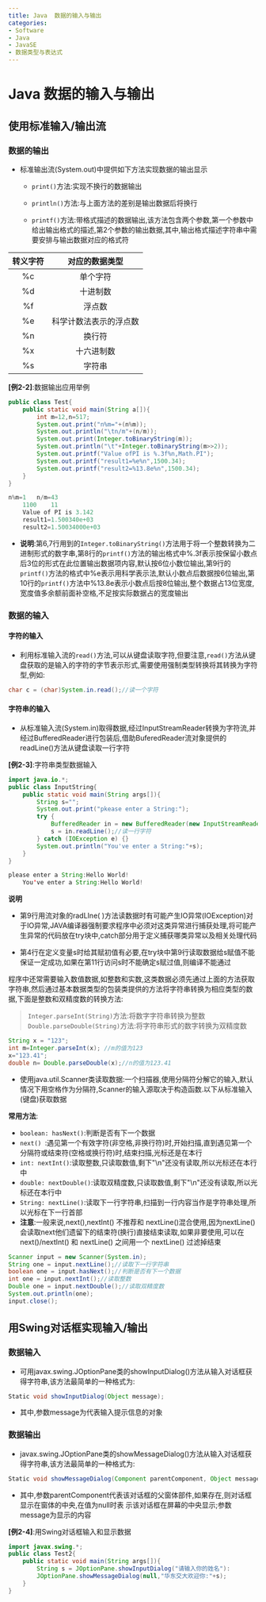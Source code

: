 ```yaml
---
title: Java  数据的输入与输出
categories:
- Software
- Java
- JavaSE
- 数据类型与表达式
---
```

# Java  数据的输入与输出

## 使用标准输入/输出流

### 数据的输出

- 标准输出流(System.out)中提供如下方法实现数据的输出显示
    - `print()`方法:实现不换行的数据输出
    - `println()`方法:与上面方法的差别是输出数据后将换行

    - `printf()`方法:带格式描述的数据输出,该方法包含两个参数,第一个参数中给出输出格式的描述,第2个参数的输出数据,其中,输出格式描述字符串中需要安排与输出数据对应的格式符

转义字符 |对应的数据类型
:---:|:---:
%c	|单个字符
%d	|十进制数
%f	|浮点数
%e	|科学计数法表示的浮点数
%n	|换行符
%x	|十六进制数
%s	|字符串

**[例2-2]**:数据输出应用举例

```java
public class Test{
    public static void main(String a[]){
        int m=12,n=517;
        System.out.print("n%m="+(n%m));
        System.out.println("\tn/m"+(n/m));
        System.out.print(Integer.toBinaryString(m));
        System.out.println("\t"+Integer.toBinaryString(m>>2));
        System.out.printf("Value ofPI is %.3f%n,Math.PI");
        System.out.printf("result1=%e%n",1500.34);
        System.out.printf("result2=%13.8e%n",1500.34);
    }
}

n%m=1	n/m=43
    1100	11
    Value of PI is 3.142
    result1=1.500340e+03
    result2=1.50034000e+03
```

- **说明**:第6,7行用到的`Integer.toBinaryString()`方法用于将一个整数转换为二进制形式的数字串,第8行的`printf()`方法的输出格式中%.3f表示按保留小数点后3位的形式在此位置输出数据项内容,默认按6位小数位输出,第9行的`printf()`方法的格式中%e表示用科学表示法,默认小数点后数据按6位输出,第10行的`printf()`方法中%13.8e表示小数点后按8位输出,整个数据占13位宽度,宽度值多余额前面补空格,不足按实际数据占的宽度输出

### 数据的输入

#### 字符的输入

- 利用标准输入流的`read()`方法,可以从键盘读取字符,但要注意,`read()`方法从键盘获取的是输入的字符的字节表示形式,需要使用强制类型转换将其转换为字符型,例如:

```java
char c = (char)System.in.read();//读一个字符
```

#### 字符串的输入

- 从标准输入流(System.in)取得数据,经过InputStreamReader转换为字符流,并经过BufferedReader进行包装后,借助BuferedReader流对象提供的readLine()方法从键盘读取一行字符

**[例2-3]**:字符串类型数据输入

```java
import java.io.*;
public class InputString{
    public static void main(String args[]){
        String s="";
        System.out.print("pkease enter a String:");
        try {
            BufferedReader in = new BufferedReader(new InputStreamReader(System.in));
            s = in.readLine();//读一行字符
        } catch (IOException e) {}
        System.out.println("You've enter a String:"+s);
    }
}

please enter a String:Hello World!
    You've enter a String:Hello World!
```

**说明**

- 第9行用流对象的radLIne( )方法读数据时有可能产生IO异常(IOException)对于IO异常,JAVA编译器强制要求程序中必须对这类异常进行捕获处理,将可能产生异常的代码放在try块中,catch部分用于定义捕获哪类异常以及相关处理代码

- 第4行在定义变量s时给其赋初值有必要,在try块中第9行读取数据给s赋值不能保证一定成功,如果在第11行访问s时不能确定s赋过值,则编译不能通过

程序中还常需要输入数值数据,如整数和实数,这类数据必须先通过上面的方法获取字符串,然后通过基本数据类型的包装类提供的方法将字符串转换为相应类型的数据,下面是整数和双精度数的转换方法:

>   `Integer.parseInt(String)`方法:将数字字符串转换为整数
`Double.parseDouble(String)`方法:将字符串形式的数字转换为双精度数

```java
String x = "123";
int m=Integer.parseInt(x); //m的值为123
x="123.41";
double n= Double.parseDouble(x);//n的值为123.41
```

- 使用java.util.Scanner类读取数据:一个扫描器,使用分隔符分解它的输入,默认情况下用空格作为分隔符,Scanner的输入源取决于构造函数.以下从标准输入(键盘)获取数据

**常用方法**:

- `boolean: hasNext()`:判断是否有下一个数据
- `next() `:遇见第一个有效字符(非空格,非换行符)时,开始扫描,直到遇见第一个分隔符或结束符(空格或换行符)时,结束扫描,光标还是在本行
- `int: nextInt()`:读取整数,只读取数值,剩下"\n"还没有读取,所以光标还在本行中
- `double: nextDouble()`:读取双精度数,只读取数值,剩下"\n"还没有读取,所以光标还在本行中
- `String: nextLine()`:读取下一行字符串,扫描到一行内容当作是字符串处理,所以光标在下一行首部
- **注意**:一般来说,next(),nextInt() 不推荐和 nextLine()混合使用,因为nextLine()会读取next他们遗留下的结束符(换行)直接结束读取,如果非要使用,可以在next()/nextInt() 和 nextLine() 之间用一个 nextLine() 过滤掉结束

```java
Scanner input = new Scanner(System.in);
String one = input.nextLine();//读取下一行字符串
boolean one = input.hasNext();//判断是否有下一个数据
int one = input.nextInt();//读取整数
Double one = input.nextDouble();//读取双精度数
System.out.println(one);
input.close();
```

## 用Swing对话框实现输入/输出

### 数据输入

- 可用javax.swing.JOptionPane类的showInputDialog()方法从输入对话框获得字符串,该方法最简单的一种格式为:

```java
Static void showInputDialog(Object message);
```

- 其中,参数message为代表输入提示信息的对象

### 数据输出

- javax.swing.JOptionPane类的showMessageDialog()方法从输入对话框获得字符串,该方法最简单的一种格式为:

```java
Static void showMessageDialog(Component parentComponent, Object message)
```

- 其中,参数parentComponent代表该对话框的父窗体部件,如果存在,则对话框显示在窗体的中央,在值为null时表	示该对话框在屏幕的中央显示;参数message为显示的内容

**[例2-4]**:用Swing对话框输入和显示数据

```java
import javax.swing.*;
public class Test2{
    public static void main(String args[]){
        String s = JOptionPane.showInputDialog("请输入你的姓名"):
        JOptionPane.showMessageDialog(null,"华东交大欢迎你:"+s);
    }
}
```